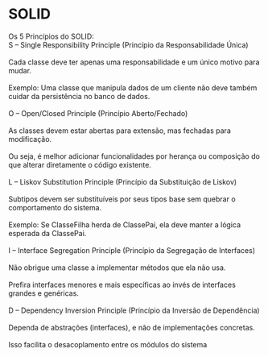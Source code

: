 # SOLID

&#x20;Os 5 Princípios do SOLID:\
S – Single Responsibility Principle (Princípio da Responsabilidade Única)\
\
Cada classe deve ter apenas uma responsabilidade e um único motivo para mudar.\
\
Exemplo: Uma classe que manipula dados de um cliente não deve também cuidar da persistência no banco de dados.\
\
O – Open/Closed Principle (Princípio Aberto/Fechado)\
\
As classes devem estar abertas para extensão, mas fechadas para modificação.\
\
Ou seja, é melhor adicionar funcionalidades por herança ou composição do que alterar diretamente o código existente.\
\
L – Liskov Substitution Principle (Princípio da Substituição de Liskov)\
\
Subtipos devem ser substituíveis por seus tipos base sem quebrar o comportamento do sistema.\
\
Exemplo: Se ClasseFilha herda de ClassePai, ela deve manter a lógica esperada da ClassePai.\
\
I – Interface Segregation Principle (Princípio da Segregação de Interfaces)\
\
Não obrigue uma classe a implementar métodos que ela não usa.\
\
Prefira interfaces menores e mais específicas ao invés de interfaces grandes e genéricas.\
\
D – Dependency Inversion Principle (Princípio da Inversão de Dependência)\
\
Dependa de abstrações (interfaces), e não de implementações concretas.\
\
Isso facilita o desacoplamento entre os módulos do sistema&#x20;

